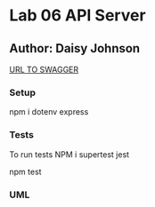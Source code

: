 # Lab 06 API Server
## Author: Daisy Johnson


[URL TO SWAGGER](https://app.swaggerhub.com/apis/daisyjanejohnson/myAPI/0.1#/servers)

### Setup
npm i dotenv express
### Tests
To run tests 
NPM i supertest jest

npm test

### UML